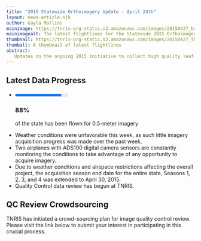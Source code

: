 ```yaml
---
title: "2015 Statewide Orthoimagery Update - April 24th"
layout: news-article.njk
author: Gayla Mullins
mainimage: https://tnris-org-static.s3.amazonaws.com/images/20150427_base.jpg
mainimagealt: The latest flightlines for the Statewide 2015 Orthoimagery Project
thumbnail: https://tnris-org-static.s3.amazonaws.com/images/20150427_th.jpg
thumbalt: A thumbnail of latest flightlines
abstract:
   Updates on the ongoing 2015 initiative to collect high quality leaf-off imagery for the entire state.
---
```


## Latest Data Progress

<ul class="list-clean data-progress">
<li class="status">
<progress class="level-four" max="100" value="88">
</progress>
<h3 class="amount level-one">88%</h3>
<i class="fa fa-plane"></i>
<p>of the state has been flown for 0.5-meter imagery</p>
</li>
</ul>

  - Weather conditions were unfavorable this week, as such little imagery acquisition progress was made over the past week.
  - Two airplanes with ADS100 digital camera sensors are constantly monitoring the conditions to take advantage of any opportunity to acquire imagery.
  - Due to weather conditions and airspace restrictions affecting the overall project, the acquisition season end date for the entire state, Seasons 1, 2, 3, and 4 was extended to April 30, 2015.
  - Quality Control data review has begun at TNRIS.

## QC Review Crowdsourcing

TNRIS has initiated a crowd-sourcing plan for image quality control review. Please visit the link below to submit your interest in participating in this crucial process.
